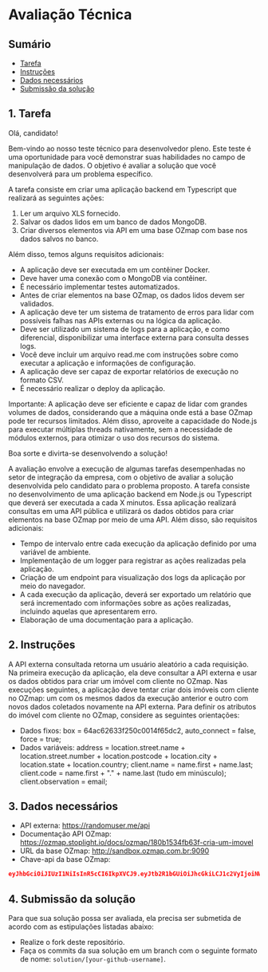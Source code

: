 # Avaliação Técnica

<a id="sumario"></a>
## Sumário

<!-- TOC -->
  * [Tarefa](#tarefa)
  * [Instruções](#instrucoes)
  * [Dados necessários](#dados)
  * [Submissão da solução](#submissao)
<!-- /TOC -->

<a id="tarefa"></a>
## 1. Tarefa

Olá, candidato!

Bem-vindo ao nosso teste técnico para desenvolvedor pleno. Este teste é uma oportunidade para você demonstrar suas habilidades no campo de manipulação de dados. O objetivo é avaliar a solução que você desenvolverá para um problema específico.

A tarefa consiste em criar uma aplicação backend em Typescript que realizará as seguintes ações:

1. Ler um arquivo XLS fornecido.
2. Salvar os dados lidos em um banco de dados MongoDB.
3. Criar diversos elementos via API em uma base OZmap com base nos dados salvos no banco.

Além disso, temos alguns requisitos adicionais:

* A aplicação deve ser executada em um contêiner Docker.
* Deve haver uma conexão com o MongoDB via contêiner.
* É necessário implementar testes automatizados.
* Antes de criar elementos na base OZmap, os dados lidos devem ser validados.
* A aplicação deve ter um sistema de tratamento de erros para lidar com possíveis falhas nas APIs externas ou na lógica da aplicação.
* Deve ser utilizado um sistema de logs para a aplicação, e como diferencial, disponibilizar uma interface externa para consulta desses logs.
* Você deve incluir um arquivo read.me com instruções sobre como executar a aplicação e informações de configuração.
* A aplicação deve ser capaz de exportar relatórios de execução no formato CSV.
* É necessário realizar o deploy da aplicação.

Importante: A aplicação deve ser eficiente e capaz de lidar com grandes volumes de dados, considerando que a máquina onde está a base OZmap pode ter recursos limitados. Além disso, aproveite a capacidade do Node.js para executar múltiplas threads nativamente, sem a necessidade de módulos externos, para otimizar o uso dos recursos do sistema.

Boa sorte e divirta-se desenvolvendo a solução!


 A avaliação envolve a execução de algumas tarefas desempenhadas no setor de integração da empresa, com o objetivo de avaliar a solução desenvolvida pelo candidato para o problema proposto. 
 A tarefa consiste no desenvolvimento de uma aplicação backend em Node.js ou Typescript que deverá ser executada a cada X minutos. Essa aplicação realizará consultas em uma API pública e utilizará os dados obtidos para criar elementos na base OZmap por meio de uma API. Além disso, são requisitos adicionais:
 * Tempo de intervalo entre cada execução da aplicação definido por uma variável de ambiente.
 * Implementação de um logger para registrar as ações realizadas pela aplicação.
 * Criação de um endpoint para visualização dos logs da aplicação por meio do navegador.
 * A cada execução da aplicação, deverá ser exportado um relatório que será incrementado com informações sobre as ações realizadas, incluindo aquelas que apresentarem erro.
 * Elaboração de uma documentação para a aplicação.
 
<a id="instrucoes"></a>
## 2. Instruções

 A API externa consultada retorna um usuário aleatório a cada requisição. Na primeira execução da aplicação, ela deve consultar a API externa e usar os dados obtidos para criar um imóvel com cliente no OZmap. Nas execuções seguintes, a aplicação deve tentar criar dois imóveis com cliente no OZmap: um com os mesmos dados da execução anterior e outro com novos dados coletados novamente na API externa. Para definir os atributos do imóvel com cliente no OZmap, considere as seguintes orientações:
 * Dados fixos: box = 64ac62633f250c0014f65dc2, auto_connect = false, force = true;
 * Dados variáveis:
   address = location.street.name + location.street.number + location.postcode + location.city + location.state + location.country;
   client.name = name.first + name.last;
   client.code = name.first + "." + name.last (tudo em minúsculo);
   client.observation = email;

<a id="dados"></a>
## 3. Dados necessários
* API externa: https://randomuser.me/api
* Documentação API OZmap: https://ozmap.stoplight.io/docs/ozmap/180b1534fb63f-cria-um-imovel
* URL da base OZmap: http://sandbox.ozmap.com.br:9090
* Chave-api da base OZmap:
```json
eyJhbGciOiJIUzI1NiIsInR5cCI6IkpXVCJ9.eyJtb2R1bGUiOiJhcGkiLCJ1c2VyIjoiNWQ5ZjNmYjgyMDAxNDEwMDA2NDdmNzY4IiwiY3JlYXRpb25EYXRlIjoiMjAyMy0wNy0xMFQxNTowMzoyOC4zOTBaIiwiaWF0IjoxNjg5MDAxNDA4fQ.rACa9_8wIp7FjbGHVEzvaQmtotsOvGnmQPf2Z1yMFw8
```

<a id="submissao"></a>
## 4. Submissão da solução

Para que sua solução possa ser avaliada, ela precisa ser submetida de acordo com as estipulações listadas abaixo:

* Realize o fork deste repositório.
* Faça os commits da sua solução em um branch com o seguinte formato de nome: `solution/[your-github-username]`.
